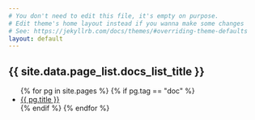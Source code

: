 ```yaml
---
# You don't need to edit this file, it's empty on purpose.
# Edit theme's home layout instead if you wanna make some changes
# See: https://jekyllrb.com/docs/themes/#overriding-theme-defaults
layout: default
---
```

<h2>{{ site.data.page_list.docs_list_title }}</h2>

<ul>
  {% for pg in site.pages %}
    {% if pg.tag == "doc" %}
      <li><a href="{{ pg.permalink }}" alt="{{ pg.title }}">{{ pg.title }}</a></li>
    {% endif %}
  {% endfor %}
</ul>
